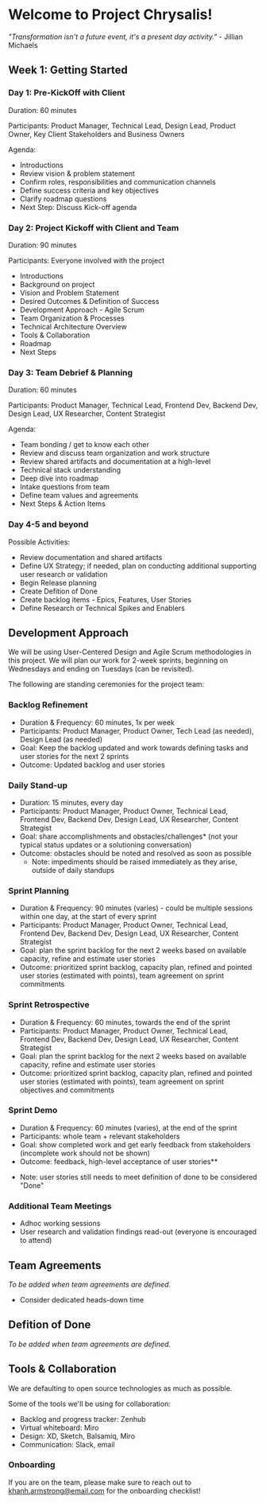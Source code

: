 # Welcome to Project Chrysalis!

*"Transformation isn't a future event, it's a present day activity."* - Jillian Michaels

## Week 1: Getting Started

### Day 1: Pre-KickOff with Client

Duration: 60 minutes 

Participants: Product Manager, Technical Lead, Design Lead, Product Owner, Key Client Stakeholders and Business Owners

Agenda:
- Introductions 
- Review vision & problem statement
- Confirm roles, responsibilities and communication channels
- Define success criteria and key objectives 
- Clarify roadmap questions
- Next Step: Discuss Kick-off agenda


### Day 2: Project Kickoff with Client and Team

Duration: 90 minutes 

Participants: Everyone involved with the project

- Introductions 
- Background on project 
- Vision and Problem Statement
- Desired Outcomes & Definition of Success
- Development Approach - Agile Scrum
- Team Organization & Processes
- Technical Architecture Overview
- Tools & Collaboration
- Roadmap  
- Next Steps 

### Day 3: Team Debrief & Planning

Duration: 60 minutes

Participants: Product Manager, Technical Lead, Frontend Dev, Backend Dev, Design Lead, UX Researcher, Content Strategist

Agenda:

- Team bonding / get to know each other
- Review and discuss team organization and work structure
- Review shared artifacts and documentation at a high-level
- Technical stack understanding
- Deep dive into roadmap
- Intake questions from team
- Define team values and agreements
- Next Steps & Action Items


### Day 4-5 and beyond

Possible Activities: 

- Review documentation and shared artifacts
- Define UX Strategy; if needed, plan on conducting additional supporting user research or validation
- Begin Release planning
- Create Defition of Done
- Create backlog items - Epics, Features, User Stories
- Define Research or Technical Spikes and Enablers


## Development Approach
We will be using User-Centered Design and Agile Scrum methodologies in this project. We will plan our work for 2-week sprints, beginning on Wednesdays and ending on Tuesdays (can be revisited). 

The following are standing ceremonies for the project team:

### Backlog Refinement 
  - Duration & Frequency: 60 minutes, 1x per week
  - Participants: Product Manager, Product Owner, Tech Lead (as needed), Design Lead (as needed)
  - Goal: Keep the backlog updated and work towards defining tasks and user stories for the next 2 sprints
  - Outcome: Updated backlog and user stories

### Daily Stand-up
  - Duration: 15 minutes, every day
  - Participants: Product Manager, Product Owner, Technical Lead, Frontend Dev, Backend Dev, Design Lead, UX Researcher, Content Strategist
  - Goal: share accomplishments and obstacles/challenges* (not your typical status updates or a solutioning conversation)
  - Outcome: obstacles should be noted and resolved as soon as possible
    * Note: impediments should be raised immediately as they arise, outside of daily standups

### Sprint Planning
  - Duration & Frequency: 90 minutes (varies) - could be multiple sessions within one day, at the start of every sprint
  - Participants: Product Manager, Product Owner, Technical Lead, Frontend Dev, Backend Dev, Design Lead, UX Researcher, Content Strategist
  - Goal: plan the sprint backlog for the next 2 weeks based on available capacity, refine and estimate user stories
  - Outcome: prioritized sprint backlog, capacity plan, refined and pointed user stories (estimated with points), team agreement on sprint commitments
  
### Sprint Retrospective
  - Duration & Frequency: 60 minutes, towards the end of the sprint
  - Participants: Product Manager, Product Owner, Technical Lead, Frontend Dev, Backend Dev, Design Lead, UX Researcher, Content Strategist
  - Goal: plan the sprint backlog for the next 2 weeks based on available capacity, refine and estimate user stories
  - Outcome: prioritized sprint backlog, capacity plan, refined and pointed user stories (estimated with points), team agreement on sprint objectives and commitments
  
### Sprint Demo
  - Duration & Frequency: 60 minutes (varies), at the end of the sprint
  - Participants: whole team + relevant stakeholders
  - Goal: show completed work and get early feedback from stakeholders (incomplete work should not be shown)
  - Outcome: feedback, high-level acceptance of user stories**
  * Note: user stories still needs to meet definition of done to be considered "Done"
 
### Additional Team Meetings
 - Adhoc working sessions
 - User research and validation findings read-out (everyone is encouraged to attend)


## Team Agreements
*To be added when team agreements are defined.*
 - Consider dedicated heads-down time
 
 ## Defition of Done
 *To be added when team agreements are defined.*

## Tools & Collaboration

We are defaulting to open source technologies as much as possible.

Some of the tools we'll be using for collaboration:
- Backlog and progress tracker: Zenhub <link>
- Virtual whiteboard: Miro <link>
- Design: XD, Sketch, Balsamiq, Miro
- Communication: Slack, email

### Onboarding
If you are on the team, please make sure to reach out to khanh.armstrong@email.com for the onboarding checklist! 
